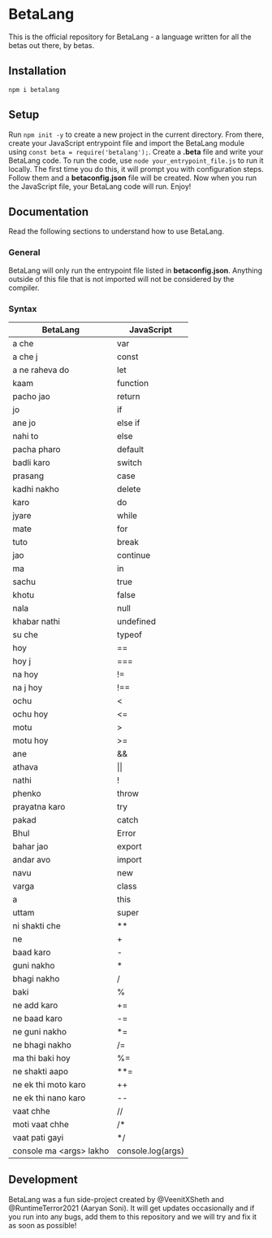 # BetaLang

This is the official repository for BetaLang - a language written for all the betas out there, by betas.

## Installation

`npm i betalang`

## Setup

Run `npm init -y` to create a new project in the current directory. From there, create your JavaScript entrypoint file and import the BetaLang module using `const beta = require('betalang');`. Create a **.beta** file and write your BetaLang code. To run the code, use `node your_entrypoint_file.js` to run it locally. The first time you do this, it will prompt you with configuration steps. Follow them and a **betaconfig.json** file will be created. Now when you run the JavaScript file, your BetaLang code will run. Enjoy!

## Documentation

Read the following sections to understand how to use BetaLang.

### General

BetaLang will only run the entrypoint file listed in **betaconfig.json**. Anything outside of this file that is not imported will not be considered by the compiler.

### Syntax

| BetaLang            | JavaScript |
| ------------------- | ---------- |
| a che               | var        |
| a che j             | const      |
| a ne raheva do      | let        |
| kaam                | function   |
| pacho jao           | return     |
| jo                  | if         |
| ane jo              | else if    |
| nahi to             | else       |
| pacha pharo         | default    |
| badli karo          | switch     |
| prasang             | case       |
| kadhi nakho         | delete     |
| karo                | do         |
| jyare               | while      |
| mate                | for        |
| tuto                | break      |
| jao                 | continue   |
| ma                  | in         |
| sachu               | true       |
| khotu               | false      |
| nala                | null       |
| khabar nathi        | undefined  |
| su che              | typeof     |
| hoy                 | \==        |
| hoy j               | \===       |
| na hoy              | !=         |
| na j hoy            | !==        |
| ochu                | <          |
| ochu hoy            | <=         |
| motu                | \>         |
| motu hoy            | \>=        |
| ane                 | &&         |
| athava              | \|\|       |
| nathi               | !          |
| phenko              | throw      |
| prayatna karo       | try        |
| pakad               | catch      |
| Bhul                | Error      |
| bahar jao           | export     |
| andar avo           | import     |
| navu                | new        |
| varga               | class      |
| a                   | this       |
| uttam               | super      |
| ni shakti che       | \*\*       |
| ne                  | +          |
| baad karo           | \-         |
| guni nakho          | \*         |
| bhagi nakho         | /          |
| baki                | %          |
| ne add karo         | +=         |
| ne baad karo        | \-=        |
| ne guni nakho       | \*=        |
| ne bhagi nakho      | /=         |
| ma thi baki hoy     | %=         |
| ne shakti aapo      | \*\*=      |
| ne ek thi moto karo | ++         |
| ne ek thi nano karo | \--        |
| vaat chhe           | //         |
| moti vaat chhe      | /\*        |
| vaat pati gayi      | \*/        |
| console ma \<args\> lakho| console.log(args)|

## Development

BetaLang was a fun side-project created by @VeenitXSheth and @RuntimeTerror2021 (Aaryan Soni). It will get updates occasionally and if you run into any bugs, add them to this repository and we will try and fix it as soon as possible!
